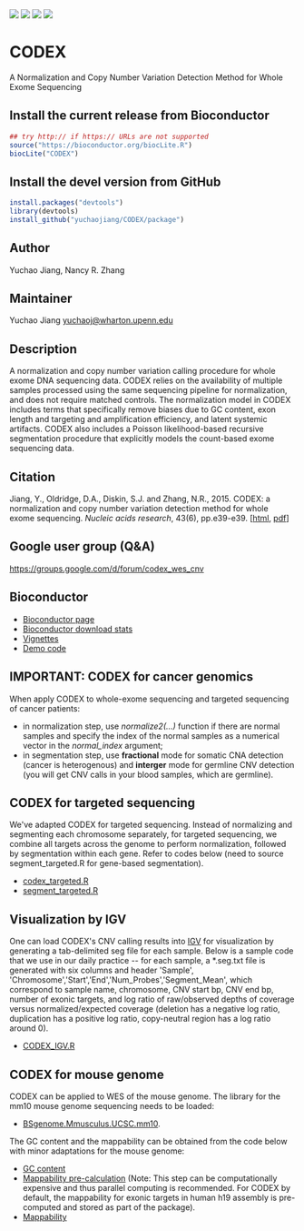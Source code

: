 <img border="0" src="http://bioconductor.org/shields/availability/release/CODEX.svg"/>
<img border="0" src="http://bioconductor.org/shields/downloads/CODEX.svg"/>
<img border="0" src="http://bioconductor.org/shields/build/devel/bioc/CODEX.svg"/>
<img border="0" src="http://bioconductor.org/shields/years-in-bioc/CODEX.svg"/>


# CODEX
A Normalization and Copy Number Variation Detection Method for Whole Exome Sequencing

## Install the current release from Bioconductor
```r
## try http:// if https:// URLs are not supported
source("https://bioconductor.org/biocLite.R")
biocLite("CODEX")
```

## Install the devel version from GitHub
```r
install.packages("devtools")
library(devtools)
install_github("yuchaojiang/CODEX/package")
```


## Author
Yuchao Jiang, Nancy R. Zhang

## Maintainer
Yuchao Jiang <yuchaoj@wharton.upenn.edu>

## Description
A normalization and copy number variation calling procedure for
whole exome DNA sequencing data. CODEX relies on the availability of 
multiple samples processed using the same sequencing pipeline for 
normalization, and does not require matched controls. The normalization 
model in CODEX includes terms that specifically remove biases due to GC 
content, exon length and targeting and amplification efficiency, and latent
systemic artifacts. CODEX also includes a Poisson likelihood-based recursive
segmentation procedure that explicitly models the count-based exome 
sequencing data.

## Citation
Jiang, Y., Oldridge, D.A., Diskin, S.J. and Zhang, N.R., 2015. CODEX: a normalization and copy number variation detection method for whole exome sequencing. *Nucleic acids research*, 43(6), pp.e39-e39. [[html](http://nar.oxfordjournals.org/content/43/6/e39), [pdf](http://nar.oxfordjournals.org/content/43/6/e39.full.pdf+html)]

## Google user group (Q&A)
https://groups.google.com/d/forum/codex_wes_cnv

## Bioconductor
* [Bioconductor page](http://www.bioconductor.org/packages/release/bioc/html/CODEX.html)
* [Bioconductor download stats](http://bioconductor.org/packages/stats/bioc/CODEX/)
* [Vignettes](http://www.bioconductor.org/packages/devel/bioc/vignettes/CODEX/inst/doc/CODEX_vignettes.pdf)
* [Demo code](http://www.bioconductor.org/packages/devel/bioc/vignettes/CODEX/inst/doc/CODEX_vignettes.R)

## IMPORTANT: CODEX for cancer genomics
When apply CODEX to whole-exome sequencing and targeted sequencing of cancer patients:
* in normalization step, use *normalize2(...)* function if there are normal samples and specify the index of the normal samples as a numerical vector in the *normal_index* argument;
* in segmentation step, use **fractional** mode for somatic CNA detection (cancer is heterogenous) and **interger** mode for germline CNV detection (you will get CNV calls in your blood samples, which are germline).

## CODEX for targeted sequencing
We've adapted CODEX for targeted sequencing. Instead of normalizing and segmenting each chromosome separately, for targeted sequencing, we combine all targets across the genome to perform normalization, followed by segmentation within each gene. Refer to codes below (need to source segment_targeted.R for gene-based segmentation).
* [codex_targeted.R](https://github.com/yuchaojiang/CODEX/blob/master/targeted_sequencing/codex_targeted.R)
* [segment_targeted.R](https://github.com/yuchaojiang/CODEX/blob/master/targeted_sequencing/segment_targeted.R)

## Visualization by IGV
One can load CODEX's CNV calling results into [IGV](http://www.broadinstitute.org/igv/) for visualization by generating a tab-delimited seg file for each sample. Below is a sample code that we use in our daily practice -- for each sample, a *.seg.txt file is generated with six columns and header 'Sample', 'Chromosome','Start','End','Num_Probes','Segment_Mean', which correspond to sample name, chromosome, CNV start bp, CNV end bp, number of exonic targets, and log ratio of raw/observed depths of coverage versus normalized/expected coverage (deletion has a negative log ratio, duplication has a positive log ratio, copy-neutral region has a log ratio around 0).
* [CODEX_IGV.R](https://github.com/yuchaojiang/CODEX/blob/master/IGV_visualization/CODEX_IGV.R)

## CODEX for mouse genome
CODEX can be applied to WES of the mouse genome. The library for the mm10 mouse genome sequencing needs to be loaded: 
* [BSgenome.Mmusculus.UCSC.mm10](http://bioconductor.org/packages/release/data/annotation/html/BSgenome.Mmusculus.UCSC.mm10.html).

The GC content and the mappability can be obtained from the code below with minor adaptations for the mouse genome:
* [GC content](https://github.com/yuchaojiang/CODEX/blob/master/mouse/getgc.R)
* [Mappability pre-calculation](https://github.com/yuchaojiang/CODEX/blob/master/mouse/mapp.R) (Note: This step can be computationally expensive and thus parallel computing is recommended. For CODEX by default, the mappability for exonic targets in human h19 assembly is pre-computed and stored as part of the package).
* [Mappability](https://github.com/yuchaojiang/CODEX/blob/master/mouse/getmapp.R)
